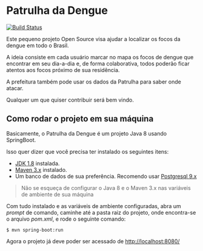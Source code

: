 # Patrulha da Dengue 

[![Build Status](https://travis-ci.org/higornucci/patrulhadadengue-web.svg?branch=master)](https://travis-ci.org/higornucci/patrulhadadengue-web)

Este pequeno projeto Open Source visa ajudar a localizar os focos da dengue em todo o Brasil.

A ideia consiste em cada usuário marcar no mapa os focos de dengue que encontrar em seu dia-a-dia e, 
de forma colaborativa, todos poderão ficar atentos aos focos próximo de sua residência.

A prefeitura também pode usar os dados da Patrulha para saber onde atacar.

Qualquer um que quiser contribuir será bem vindo.


## Como rodar o projeto em sua máquina

Basicamente, o Patrulha da Dengue é um projeto Java 8 usando SpringBoot.

Isso quer dizer que você precisa ter instalado os seguintes itens:
 - [JDK 1.8](http://www.oracle.com/technetwork/java/javase/downloads/jdk8-downloads-2133151.html) instalada.
 - [Maven 3.x](https://maven.apache.org/download.cgi) instalado.
 - Um banco de dados de sua preferência. Recomendo usar [Postgresql 9.x](http://www.postgresql.org/download/)

> Não se esqueça de configurar o Java 8 e o Maven 3.x nas variáveis de ambiente de sua máquina

Com tudo instalado e as variáveis de ambiente configuradas, abra um *prompt* de comando, caminhe até a pasta raiz do projeto,
onde encontra-se o arquivo *pom.xml*, e rode o seguinte comando:

```
$ mvn spring-boot:run
```

Agora o projeto já deve poder ser acessado de [http://localhost:8080/](http://localhost:8080/)
